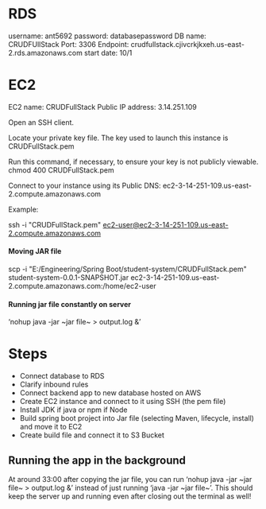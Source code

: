 # RDS

username: ant5692
password: databasepassword
DB name: CRUDFUllStack
Port: 3306
Endpoint: crudfullstack.cjivcrkjkxeh.us-east-2.rds.amazonaws.com
start date: 10/1

# EC2

EC2 name: CRUDFullStack
Public IP address: 3.14.251.109

Open an SSH client.

Locate your private key file. The key used to launch this instance is CRUDFullStack.pem

Run this command, if necessary, to ensure your key is not publicly viewable.
 chmod 400 CRUDFullStack.pem

Connect to your instance using its Public DNS:
 ec2-3-14-251-109.us-east-2.compute.amazonaws.com

Example:

 ssh -i "CRUDFullStack.pem" ec2-user@ec2-3-14-251-109.us-east-2.compute.amazonaws.com

 #### Moving JAR file

 scp -i "E:/Engineering/Spring Boot/student-system/CRUDFullStack.pem" student-system-0.0.1-SNAPSHOT.jar ec2-3-14-251-109.us-east-2.compute.amazonaws.com:/home/ec2-user


 #### Running jar file constantly on server

 ‘nohup java -jar ~jar file~ > output.log &’ 

# Steps

- Connect database to RDS
- Clarify inbound rules
- Connect backend app to new database hosted on AWS
- Create EC2 instance and connect to it using SSH (the pem file)
- Install JDK if java or npm if Node
- Build spring boot project into Jar file (selecting Maven, lifecycle, install) and move it to EC2
- Create build file and connect it to S3 Bucket

## Running the app in the background

At around 33:00 after copying the jar file, you can run ‘nohup java -jar ~jar file~ > output.log &’ instead of just running ‘java -jar ~jar file~’. This should keep the server up and running even after closing out the terminal as well!
